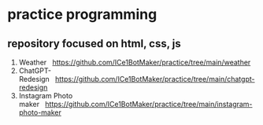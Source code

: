 # practice programming

## repository focused on html, css, js
1. Weather&nbsp;&nbsp;&nbsp;https://github.com/ICe1BotMaker/practice/tree/main/weather
2. ChatGPT-Redesign&nbsp;&nbsp;&nbsp;https://github.com/ICe1BotMaker/practice/tree/main/chatgpt-redesign
3. Instagram Photo maker&nbsp;&nbsp;&nbsp;https://github.com/ICe1BotMaker/practice/tree/main/instagram-photo-maker
